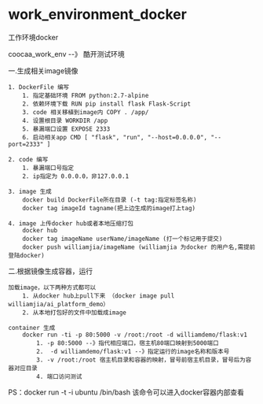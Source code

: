 # work_environment_docker
工作环境docker

coocaa_work_env --》 酷开测试环境


一.生成相关image镜像

    1. DockerFile 编写
        1. 指定基础环境 FROM python:2.7-alpine
        2. 依赖环境下载 RUN pip install flask Flask-Script
        3. code 相关移植到image内 COPY . /app/
        4. 设置根目录 WORKDIR /app
        5. 暴漏端口设置 EXPOSE 2333
        6. 启动相关app CMD [ "flask", "run", "--host=0.0.0.0", "--port=2333" ]

    2. code 编写
        1. 暴漏端口号指定
        2. ip指定为 0.0.0.0，非127.0.0.1

    3. image 生成
        docker build DockerFile所在目录 (-t tag:指定标签名称)
        docker tag imageId tagname(把上边生成的image打上tag)

    4. image 上传docker hub或者本地压缩打包
        docker hub
        docker tag imageName userName/imageName (打一个标记用于提交)
        docker push williamjia/imageName (williamjia 为docker 的用户名,需提前登陆docker)

二.根据镜像生成容器，运行

    加载image，以下两种方式都可以
        1. 从docker hub上pull下来 （docker image pull williamjia/ai_platform_demo）
        2. 从本地打包好的文件中加载成image

    container 生成
        docker run -ti -p 80:5000 -v /root:/root -d williamdemo/flask:v1
            1. -p 80:5000 --》指代相应端口，宿主机80端口映射到5000端口
            2.  -d williamdemo/flask:v1 --》指定运行的image名称和版本号
            3. -v /root:/root 宿主机目录和容器的映射，冒号前宿主机目录，冒号后为容器对应目录
            4. 端口访问测试

PS：docker run -t -i ubuntu /bin/bash 该命令可以进入docker容器内部查看